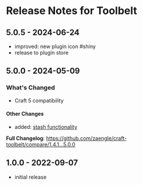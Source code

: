 # Release Notes for Toolbelt

## 5.0.5 - 2024-06-24

- improved: new plugin icon #shiny
- release to plugin store

## 5.0.0 - 2024-05-09

### What's Changed

- Craft 5 compatibility

#### Other Changes

* added: [stash functionality](https://craft-toolbelt.zaengle.com/09-stash.html)

**Full Changelog**: https://github.com/zaengle/craft-toolbelt/compare/1.4.1...5.0.0

## 1.0.0 - 2022-09-07

- initial release
